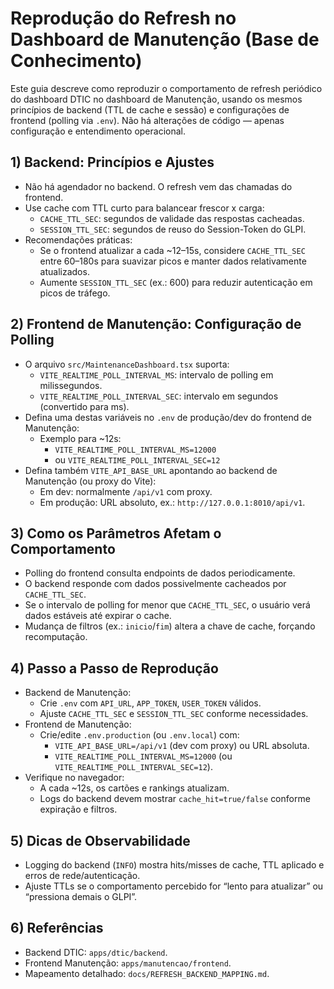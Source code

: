 # Reprodução do Refresh no Dashboard de Manutenção (Base de Conhecimento)

Este guia descreve como reproduzir o comportamento de refresh periódico do dashboard DTIC no dashboard de Manutenção, usando os mesmos princípios de backend (TTL de cache e sessão) e configurações de frontend (polling via `.env`). Não há alterações de código — apenas configuração e entendimento operacional.

## 1) Backend: Princípios e Ajustes
- Não há agendador no backend. O refresh vem das chamadas do frontend.
- Use cache com TTL curto para balancear frescor x carga:
  - `CACHE_TTL_SEC`: segundos de validade das respostas cacheadas.
  - `SESSION_TTL_SEC`: segundos de reuso do Session-Token do GLPI.
- Recomendações práticas:
  - Se o frontend atualizar a cada ~12–15s, considere `CACHE_TTL_SEC` entre 60–180s para suavizar picos e manter dados relativamente atualizados.
  - Aumente `SESSION_TTL_SEC` (ex.: 600) para reduzir autenticação em picos de tráfego.

## 2) Frontend de Manutenção: Configuração de Polling
- O arquivo `src/MaintenanceDashboard.tsx` suporta:
  - `VITE_REALTIME_POLL_INTERVAL_MS`: intervalo de polling em milissegundos.
  - `VITE_REALTIME_POLL_INTERVAL_SEC`: intervalo em segundos (convertido para ms).
- Defina uma destas variáveis no `.env` de produção/dev do frontend de Manutenção:
  - Exemplo para ~12s:
    - `VITE_REALTIME_POLL_INTERVAL_MS=12000`
    - ou `VITE_REALTIME_POLL_INTERVAL_SEC=12`
- Defina também `VITE_API_BASE_URL` apontando ao backend de Manutenção (ou proxy do Vite):
  - Em dev: normalmente `/api/v1` com proxy.
  - Em produção: URL absoluto, ex.: `http://127.0.0.1:8010/api/v1`.

## 3) Como os Parâmetros Afetam o Comportamento
- Polling do frontend consulta endpoints de dados periodicamente.
- O backend responde com dados possivelmente cacheados por `CACHE_TTL_SEC`.
- Se o intervalo de polling for menor que `CACHE_TTL_SEC`, o usuário verá dados estáveis até expirar o cache.
- Mudança de filtros (ex.: `inicio`/`fim`) altera a chave de cache, forçando recomputação.

## 4) Passo a Passo de Reprodução
- Backend de Manutenção:
  - Crie `.env` com `API_URL`, `APP_TOKEN`, `USER_TOKEN` válidos.
  - Ajuste `CACHE_TTL_SEC` e `SESSION_TTL_SEC` conforme necessidades.
- Frontend de Manutenção:
  - Crie/edite `.env.production` (ou `.env.local`) com:
    - `VITE_API_BASE_URL=/api/v1` (dev com proxy) ou URL absoluta.
    - `VITE_REALTIME_POLL_INTERVAL_MS=12000` (ou `VITE_REALTIME_POLL_INTERVAL_SEC=12`).
- Verifique no navegador:
  - A cada ~12s, os cartões e rankings atualizam.
  - Logs do backend devem mostrar `cache_hit=true/false` conforme expiração e filtros.

## 5) Dicas de Observabilidade
- Logging do backend (`INFO`) mostra hits/misses de cache, TTL aplicado e erros de rede/autenticação.
- Ajuste TTLs se o comportamento percebido for “lento para atualizar” ou “pressiona demais o GLPI”.

## 6) Referências
- Backend DTIC: `apps/dtic/backend`.
- Frontend Manutenção: `apps/manutencao/frontend`.
- Mapeamento detalhado: `docs/REFRESH_BACKEND_MAPPING.md`.